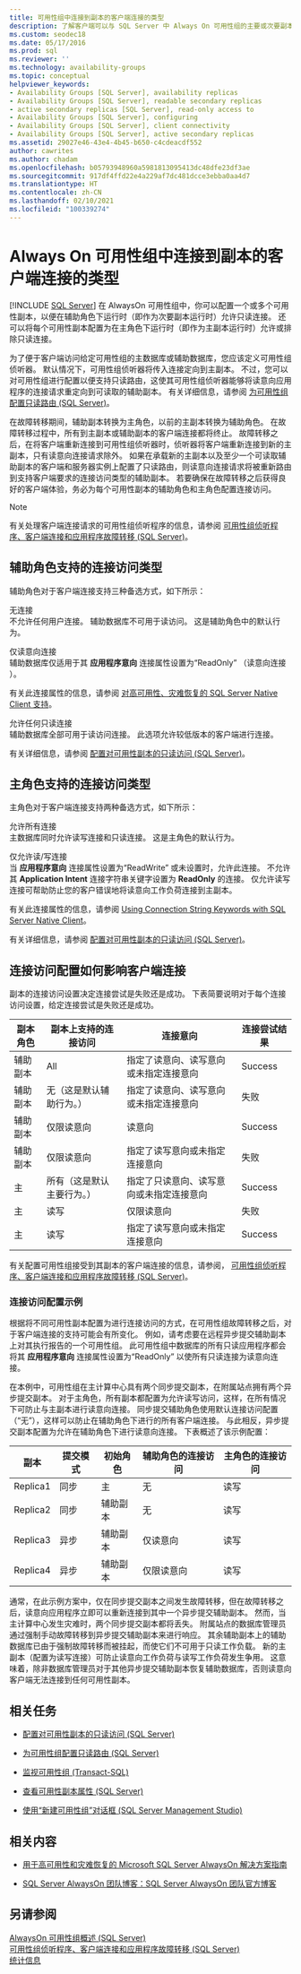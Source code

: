 ```yaml
---
title: 可用性组中连接到副本的客户端连接的类型
description: 了解客户端可以与 SQL Server 中 Always On 可用性组的主要或次要副本建立的连接的不同类型。
ms.custom: seodec18
ms.date: 05/17/2016
ms.prod: sql
ms.reviewer: ''
ms.technology: availability-groups
ms.topic: conceptual
helpviewer_keywords:
- Availability Groups [SQL Server], availability replicas
- Availability Groups [SQL Server], readable secondary replicas
- active secondary replicas [SQL Server], read-only access to
- Availability Groups [SQL Server], configuring
- Availability Groups [SQL Server], client connectivity
- Availability Groups [SQL Server], active secondary replicas
ms.assetid: 29027e46-43e4-4b45-b650-c4cdeacdf552
author: cawrites
ms.author: chadam
ms.openlocfilehash: b05793948960a5981813095413dc48dfe23df3ae
ms.sourcegitcommit: 917df4ffd22e4a229af7dc481dcce3ebba0aa4d7
ms.translationtype: HT
ms.contentlocale: zh-CN
ms.lasthandoff: 02/10/2021
ms.locfileid: "100339274"
---
```

# <a name="types-of-client-connections-to-replicas-within-an-always-on-availability-group"></a>Always On 可用性组中连接到副本的客户端连接的类型
[!INCLUDE [SQL Server](../../../includes/applies-to-version/sqlserver.md)]
  在 AlwaysOn 可用性组中，你可以配置一个或多个可用性副本，以便在辅助角色下运行时（即作为次要副本运行时）允许只读连接。 还可以将每个可用性副本配置为在主角色下运行时（即作为主副本运行时）允许或排除只读连接。  
  
 为了便于客户端访问给定可用性组的主数据库或辅助数据库，您应该定义可用性组侦听器。 默认情况下，可用性组侦听器将传入连接定向到主副本。 不过，您可以对可用性组进行配置以便支持只读路由，这使其可用性组侦听器能够将读意向应用程序的连接请求重定向到可读取的辅助副本。 有关详细信息，请参阅 [为可用性组配置只读路由 (SQL Server)](../../../database-engine/availability-groups/windows/configure-read-only-routing-for-an-availability-group-sql-server.md)。  
  
 在故障转移期间，辅助副本转换为主角色，以前的主副本转换为辅助角色。 在故障转移过程中，所有到主副本或辅助副本的客户端连接都将终止。 故障转移之后，在将客户端重新连接到可用性组侦听器时，侦听器将客户端重新连接到新的主副本，只有读意向连接请求除外。 如果在承载新的主副本以及至少一个可读取辅助副本的客户端和服务器实例上配置了只读路由，则读意向连接请求将被重新路由到支持客户端要求的连接访问类型的辅助副本。 若要确保在故障转移之后获得良好的客户端体验，务必为每个可用性副本的辅助角色和主角色配置连接访问。  
  
> [!NOTE]  
>  有关处理客户端连接请求的可用性组侦听程序的信息，请参阅 [可用性组侦听程序、客户端连接和应用程序故障转移 (SQL Server)](../../../database-engine/availability-groups/windows/listeners-client-connectivity-application-failover.md)。  
  
##  <a name="types-of-connection-access-supported-by-the-secondary-role"></a><a name="ConnectAccessForSecondary"></a> 辅助角色支持的连接访问类型  
 辅助角色对于客户端连接支持三种备选方式，如下所示：  
  
 无连接  
 不允许任何用户连接。 辅助数据库不可用于读访问。 这是辅助角色中的默认行为。  
  
 仅读意向连接  
 辅助数据库仅适用于其 **应用程序意向** 连接属性设置为“ReadOnly”  （读意向连接  ）。  
  
 有关此连接属性的信息，请参阅 [对高可用性、灾难恢复的 SQL Server Native Client 支持](../../../relational-databases/native-client/features/sql-server-native-client-support-for-high-availability-disaster-recovery.md)。  
  
 允许任何只读连接  
 辅助数据库全部可用于读访问连接。 此选项允许较低版本的客户端进行连接。  
  
 有关详细信息，请参阅 [配置对可用性副本的只读访问 (SQL Server)](../../../database-engine/availability-groups/windows/configure-read-only-access-on-an-availability-replica-sql-server.md)。  
  
##  <a name="types-of-connection-access-supported-by-the-primary-role"></a><a name="ConnectAccessForPrimary"></a> 主角色支持的连接访问类型  
 主角色对于客户端连接支持两种备选方式，如下所示：  
  
 允许所有连接  
 主数据库同时允许读写连接和只读连接。 这是主角色的默认行为。  
  
 仅允许读/写连接  
 当 **应用程序意向** 连接属性设置为“ReadWrite”  或未设置时，允许此连接。 不允许其 **Application Intent** 连接字符串关键字设置为 **ReadOnly** 的连接。 仅允许读写连接可帮助防止您的客户错误地将读意向工作负荷连接到主副本。  
  
 有关此连接属性的信息，请参阅 [Using Connection String Keywords with SQL Server Native Client](../../../relational-databases/native-client/applications/using-connection-string-keywords-with-sql-server-native-client.md)。  
  
 有关详细信息，请参阅 [配置对可用性副本的只读访问 (SQL Server)](../../../database-engine/availability-groups/windows/configure-read-only-access-on-an-availability-replica-sql-server.md)。  
  
##  <a name="how-the-connection-access-configuration-affects-client-connectivity"></a><a name="HowConnectionAccessAffectsConnectivity"></a> 连接访问配置如何影响客户端连接  
 副本的连接访问设置决定连接尝试是失败还是成功。 下表简要说明对于每个连接访问设置，给定连接尝试是失败还是成功。  
  
|副本角色|副本上支持的连接访问|连接意向|连接尝试结果|  
|------------------|--------------------------------------------|-----------------------|--------------------------------|  
|辅助副本|All|指定了读意向、读写意向或未指定连接意向|Success|  
|辅助副本|无（这是默认辅助行为。）|指定了读意向、读写意向或未指定连接意向|失败|  
|辅助副本|仅限读意向|读意向|Success|  
|辅助副本|仅限读意向|指定了读写意向或未指定连接意向|失败|  
|主|所有（这是默认主要行为。）|指定了只读意向、读写意向或未指定连接意向|Success|  
|主|读写|仅限读意向|失败|  
|主|读写|指定了读写意向或未指定连接意向|Success|  
  
 有关配置可用性组接受到其副本的客户端连接的信息，请参阅， [可用性组侦听程序、客户端连接和应用程序故障转移 (SQL Server)](../../../database-engine/availability-groups/windows/listeners-client-connectivity-application-failover.md)。  
  
### <a name="example-connection-access-configuration"></a>连接访问配置示例  
 根据将不同可用性副本配置为进行连接访问的方式，在可用性组故障转移之后，对于客户端连接的支持可能会有所变化。 例如，请考虑要在远程异步提交辅助副本上对其执行报告的一个可用性组。 此可用性组中数据库的所有只读应用程序都会将其 **应用程序意向** 连接属性设置为“ReadOnly”  以使所有只读连接为读意向连接。  
  
 在本例中，可用性组在主计算中心具有两个同步提交副本，在附属站点拥有两个异步提交副本。 对于主角色，所有副本都配置为允许读写访问，这样，在所有情况下可防止与主副本进行读意向连接。 同步提交辅助角色使用默认连接访问配置（“无”），这样可以防止在辅助角色下进行的所有客户端连接。  与此相反，异步提交副本配置为允许在辅助角色下进行读意向连接。 下表概述了该示例配置：  
  
|副本|提交模式|初始角色|辅助角色的连接访问|主角色的连接访问|  
|-------------|-----------------|------------------|------------------------------------------|----------------------------------------|  
|Replica1|同步|主|无|读写|  
|Replica2|同步|辅助副本|无|读写|  
|Replica3|异步|辅助副本|仅读意向|读写|  
|Replica4|异步|辅助副本|仅限读意向|读写|  
  
 通常，在此示例方案中，仅在同步提交副本之间发生故障转移，但在故障转移之后，读意向应用程序立即可以重新连接到其中一个异步提交辅助副本。 然而，当主计算中心发生灾难时，两个同步提交副本都将丢失。 附属站点的数据库管理员通过强制手动故障转移到异步提交辅助副本来进行响应。 其余辅助副本上的辅助数据库已由于强制故障转移而被挂起，而使它们不可用于只读工作负载。 新的主副本（配置为读写连接）可防止读意向工作负荷与读写工作负荷发生争用。 这意味着，除非数据库管理员对于其他异步提交辅助副本恢复辅助数据库，否则读意向客户端无法连接到任何可用性副本。  
  
##  <a name="related-tasks"></a><a name="RelatedTasks"></a> 相关任务  
  
-   [配置对可用性副本的只读访问 (SQL Server)](../../../database-engine/availability-groups/windows/configure-read-only-access-on-an-availability-replica-sql-server.md)  
  
-   [为可用性组配置只读路由 (SQL Server)](../../../database-engine/availability-groups/windows/configure-read-only-routing-for-an-availability-group-sql-server.md)  
  
-   [监视可用性组 (Transact-SQL)](../../../database-engine/availability-groups/windows/monitor-availability-groups-transact-sql.md)  
  
-   [查看可用性副本属性 (SQL Server)](../../../database-engine/availability-groups/windows/view-availability-replica-properties-sql-server.md)  
  
-   [使用“新建可用性组”对话框 (SQL Server Management Studio)](../../../database-engine/availability-groups/windows/use-the-new-availability-group-dialog-box-sql-server-management-studio.md)  
  
##  <a name="related-content"></a><a name="RelatedContent"></a> 相关内容  
  
-   [用于高可用性和灾难恢复的 Microsoft SQL Server AlwaysOn 解决方案指南](/previous-versions/sql/sql-server-2012/hh781257(v=msdn.10))  
  
-   [SQL Server AlwaysOn 团队博客：SQL Server AlwaysOn 团队官方博客](/archive/blogs/sqlalwayson/)  
  
## <a name="see-also"></a>另请参阅  
 [AlwaysOn 可用性组概述 (SQL Server)](../../../database-engine/availability-groups/windows/overview-of-always-on-availability-groups-sql-server.md)   
 [可用性组侦听程序、客户端连接和应用程序故障转移 &#40;SQL Server&#41;](../../../database-engine/availability-groups/windows/listeners-client-connectivity-application-failover.md)   
 [统计信息](../../../relational-databases/statistics/statistics.md)  
  
